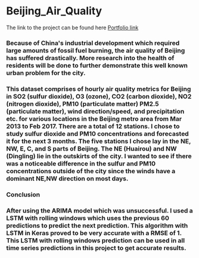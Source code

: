 # Beijing_Air_Quality

The link to the project can be found here [Portfolio link](https://jeffreyngds.com/beijing-air-quality/)

### Because of China's industrial development which required large amounts of fossil fuel burning, the air quality of Beijing has suffered drastically. More research into the health of residents will be done to further demonstrate this well known urban problem for the city.

### This dataset comprises of hourly air quality metrics for Beijing in SO2 (sulfur dioxide), O3 (ozone), CO2 (carbon dioxide), NO2 (nitrogen dioxide), PM10 (particulate matter) PM2.5 (particulate matter), wind direction/speed, and precipitation etc. for various locations in the Beijing metro area from Mar 2013 to Feb 2017. There are a total of 12 stations. I chose to study sulfur dioxide and PM10 concentrations and forecasted it for the next 3 months. The five stations I chose lay in the NE, NW, E, C, and S parts of Beijing. The NE (Huairou) and NW (Dingling) lie in the outskirts of the city. I wanted to see if there was a noticeable difference in the sulfur and PM10 concentrations outside of the city since the winds have a dominant NE,NW direction on most days.

### Conclusion
### After using the ARIMA model which was unsuccessful. I used a LSTM with rolling windows which uses the previous 60 predictions to predict the next prediction. This algorithm with LSTM in Keras proved to be very accurate with a RMSE of 1. This LSTM with rolling windows prediction can be used in all time series predictions in this project to get accurate results. 
